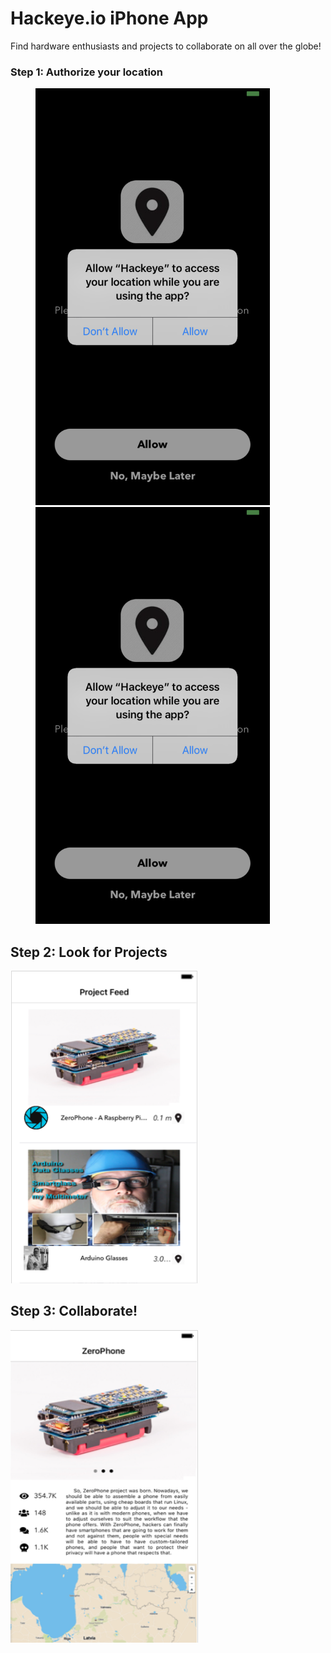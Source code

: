 # Hackeye.io iPhone App 
Find hardware enthusiasts and projects to collaborate on all over the globe!

### Step 1: Authorize your location
<figure class="half">
   <a href="/assets/images/image-filename-1-large.jpg"><img height = "667" width = "375" src="https://github.com/hwanggit/Hackeye-ios-app/blob/master/Assets/UIViews/locationallow.png"></a>
       <a href="/assets/images/image-filename-1-large.jpg"><img height = "667" width = "375" src="https://github.com/hwanggit/Hackeye-ios-app/blob/master/Assets/UIViews/locationallow.png"></a>
</figure>

## Step 2: Look for Projects
<img style="float: center" height = "500" width = "300" src="https://github.com/hwanggit/Hackeye-ios-app/blob/master/images/UIViews/ProjectFeed.png">

## Step 3: Collaborate!
<img style="float: center" height = "500" width = "300" src="https://github.com/hwanggit/Hackeye-ios-app/blob/master/images/UIViews/DetailedView.png">
